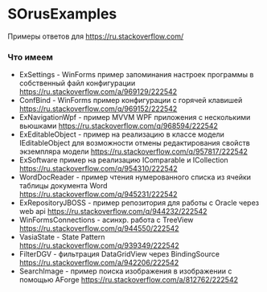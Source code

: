 # SOrusExamples
Примеры ответов для https://ru.stackoverflow.com/

### Что имеем
- ExSettings - WinForms пример запоминания настроек программы в собственный файл конфигурации https://ru.stackoverflow.com/a/969129/222542
- ConfBind - WinForms пример конфигурации с горячей клавишей https://ru.stackoverflow.com/q/969152/222542
- ExNavigationWpf - пример MVVM WPF приложения с несколькими вьюшками https://ru.stackoverflow.com/q/968594/222542
- ExEditableObject - пример на реализацию в классе модели IEditableObject для возможности отмены редактирования свойств экземпляра модели
https://ru.stackoverflow.com/q/957817/222542
- ExSoftware пример на реализацию IComparable<T> и ICollection<T> https://ru.stackoverflow.com/q/954310/222542
- WordDocReader - пример чтения нумерованного списка из ячейки таблицы документа Word https://ru.stackoverflow.com/q/945231/222542
- ExRepositoryJBOSS - пример репозитория для работы с Oracle через web api https://ru.stackoverflow.com/q/944232/222542
- WinFormsConnections - асинхр. работа с TreeView https://ru.stackoverflow.com/q/944550/222542
- VasiaState - State Pattern https://ru.stackoverflow.com/q/939349/222542
- FilterDGV - фильтрация DataGridView через BindingSource https://ru.stackoverflow.com/a/942206/222542
- SearchImage - пример поиска изображения в изображении с помощью AForge https://ru.stackoverflow.com/a/812762/222542
